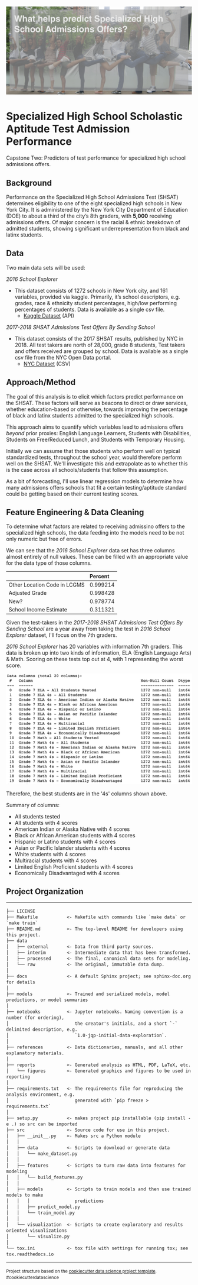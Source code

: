 ![SHSAT Testing](images/readme/cover_photo.png)

# Specialized High School Scholastic Aptitude Test Admission Performance #
Capstone Two: Predictors of test performance for specialized high school admissions offers.

## Background ##

Performance on the Specialized High School Admissions Test (SHSAT) determines eligibility to one of the eight specialized high schools in New York City. It is administered by the New York City Department of Education (DOE) to about a third of the city’s 8th graders, with **5,000** receiving admissions offers. Of major concern is the racial & ethnic breakdown of admitted students, showing significant underrepresentation from black and latinx students.

## Data ##

Two main data sets will be used:

_2016 School Explorer_

- This dataset consists of 1272 schools in New York city, and 161 variables, provided via kaggle. Primarily, it’s school descriptors, e.g. grades, race & ethnicity student percentages, high/low performing percentages of students. Data is available as a single csv file.
  - [Kaggle Dataset](https://storage.googleapis.com/kagglesdsdata/datasets%2F33225%2F44131%2F2016%20School%20Explorer.csv?GoogleAccessId=gcp-kaggle-com@kaggle-161607.iam.gserviceaccount.com&Expires=1595273466&Signature=fk6%2BI64ZSKXeenOP24Hsst9gNp2z3gFDGnz1rSXzcrnS874EFfR1VjUPVu0mCoN0bwXxJ7udjKpGlD51QLqiolRTpt9t%2F6ko672nNzd2KU0zJd4xRN8yW4Ouk1XxbCCTN2u6In241T1%2BY1RMpSp5rQgko83zQtwPClQPsl%2BWynlztsHV1aWF2K1J6MUy1SBaXyHvTSXBiMp1G2FvCoVjRVyjkXwV94Xgayi8Zgs3ISjyVUZn3yYzuyarl8NUwSnryWnfCE1debgt5z9AP5aTv7IbUA297hpYAhHZR0NjtKMwoadxypbWbBZ6cUTgI8KT4L4q8LdCgJ6SDJolkJERaQ%3D%3D) (API)

_2017-2018 SHSAT Admissions Test Offers By Sending School_

- This dataset consists of the 2017 SHSAT results, published by NYC in 2018. All test takers are north of 28,000, grade 8 students, Test takers and offers received are grouped by school. Data is available as a single csv file from the NYC Open Data portal.
  - [NYC Dataset](https://data.cityofnewyork.us/resource/vsgi-eeb5.csv) (CSV)

## Approach/Method ##

The goal of this analysis is to elicit which factors predict performance on the SHSAT. These factors will serve as beacons to direct or draw services, whether education-based or otherwise, towards improving the percentage of black and latinx students admitted to the specialized high schools.

This approach aims to quantify which variables lead to admissions offers _beyond_ prior proxies: English Language Learners, Students with Disabilities, Students on Free/Reduced Lunch, and Students with Temporary Housing.

Initially we can assume that those students who perform well on typical standardized tests, throughout the school year, would therefore perform well on the SHSAT. We'll investigate this and extrapolate as to whether this is the case across all schools/students that follow this assumption.

As a bit of forecasting, I'll use linear regression models to determine how many admissions offers schools that fit a certain testing/aptitude standard could be getting based on their current testing scores.

## Feature Engineering & Data Cleaning ##

To determine what factors are related to receiving admissino offers to the specialized high schools, the data feeding into the models need to be not only numeric but free of errors. 
 
We can see that the _2016 School Explorer_ data set has three columns almost entirely of null values. These can be filled with an appropriate value for the data type of those columns.
 
|  | Percent |
| :- | :- |
| Other Location Code in LCGMS | 0.999214 |
| Adjusted Grade | 0.998428 |
| New? | 0.978774 |
| School Income Estimate | 0.311321 |
 
Given the test-takers in the _2017-2018 SHSAT Admissions Test Offers By Sending School_ are a year away from taking the test in _2016 School Explorer_ dataset, I'll focus on the 7th graders.

_2016 School Explorer_ has 20 variables with information 7th graders. This data is broken up into two kinds of information, ELA (English Language Arts) & Math. Scoring on these tests top out at 4, with 1 representing the worst score.
 
![2016 School Explorer data](images/readme/2016_school_explorer_data.png)
 
Therefore, the best students are in the '4s' columns shown above.

Summary of columns:

- All students tested
- All students with 4 scores
- American Indian or Alaska Native with 4 scores
- Black or African American students with 4 scores
- Hispanic or Latino students with 4 scores
- Asian or Pacific Islander students with 4 scores
- White students with 4 scores
- Multiracial students with 4 scores
- Limited English Proficient students with 4 scores
- Economically Disadvantaged with 4 scores

## Project Organization ##
------------

    ├── LICENSE
    ├── Makefile           <- Makefile with commands like `make data` or `make train`
    ├── README.md          <- The top-level README for developers using this project.
    ├── data
    │   ├── external       <- Data from third party sources.
    │   ├── interim        <- Intermediate data that has been transformed.
    │   ├── processed      <- The final, canonical data sets for modeling.
    │   └── raw            <- The original, immutable data dump.
    │
    ├── docs               <- A default Sphinx project; see sphinx-doc.org for details
    │
    ├── models             <- Trained and serialized models, model predictions, or model summaries
    │
    ├── notebooks          <- Jupyter notebooks. Naming convention is a number (for ordering),
    │                         the creator's initials, and a short `-` delimited description, e.g.
    │                         `1.0-jqp-initial-data-exploration`.
    │
    ├── references         <- Data dictionaries, manuals, and all other explanatory materials.
    │
    ├── reports            <- Generated analysis as HTML, PDF, LaTeX, etc.
    │   └── figures        <- Generated graphics and figures to be used in reporting
    │
    ├── requirements.txt   <- The requirements file for reproducing the analysis environment, e.g.
    │                         generated with `pip freeze > requirements.txt`
    │
    ├── setup.py           <- makes project pip installable (pip install -e .) so src can be imported
    ├── src                <- Source code for use in this project.
    │   ├── __init__.py    <- Makes src a Python module
    │   │
    │   ├── data           <- Scripts to download or generate data
    │   │   └── make_dataset.py
    │   │
    │   ├── features       <- Scripts to turn raw data into features for modeling
    │   │   └── build_features.py
    │   │
    │   ├── models         <- Scripts to train models and then use trained models to make
    │   │   │                 predictions
    │   │   ├── predict_model.py
    │   │   └── train_model.py
    │   │
    │   └── visualization  <- Scripts to create exploratory and results oriented visualizations
    │       └── visualize.py
    │
    └── tox.ini            <- tox file with settings for running tox; see tox.readthedocs.io


--------

<p><small>Project structure based on the <a target="_blank" href="https://drivendata.github.io/cookiecutter-data-science/">cookiecutter data science project template</a>. #cookiecutterdatascience</small></p>
